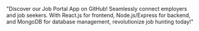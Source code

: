 "Discover our Job Portal App on GitHub! Seamlessly connect employers and job seekers. With React.js for frontend, Node.js/Express for backend, and MongoDB for database management, revolutionize job hunting today!"
